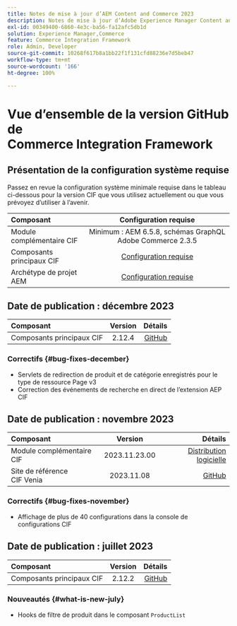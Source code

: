 ```yaml
---
title: Notes de mise à jour d’AEM Content and Commerce 2023
description: Notes de mise à jour d’Adobe Experience Manager Content and Commerce 2023.
exl-id: 00349400-6860-4e3c-ba56-fa12afc5db1d
solution: Experience Manager,Commerce
feature: Commerce Integration Framework
role: Admin, Developer
source-git-commit: 10268f617b8a1bb22f1f131cfd88236e7d5beb47
workflow-type: tm+mt
source-wordcount: '166'
ht-degree: 100%

---
```


# Vue d’ensemble de la version GitHub de Commerce Integration Framework

## Présentation de la configuration système requise

Passez en revue la configuration système minimale requise dans le tableau ci-dessous pour la version CIF que vous utilisez actuellement ou que vous prévoyez d’utiliser à l’avenir.

| Composant | Configuration requise |
|:-------|:-----------------------------------------------------------------------------------------------:|
| Module complémentaire CIF | Minimum : AEM 6.5.8, schémas GraphQL Adobe Commerce 2.3.5 |
| Composants principaux CIF | [Configuration requise](https://github.com/adobe/aem-core-cif-components/blob/master/VERSIONS.md) |
| Archétype de projet AEM | [Configuration requise](https://github.com/adobe/aem-project-archetype/blob/master/VERSIONS.md) |

## Date de publication : décembre 2023

| Composant | Version | Détails |
|:-------|:-------:|-----------------------------------------------------------------------------------------------------------:|
| Composants principaux CIF | 2.12.4 | [GitHub](https://github.com/adobe/aem-core-cif-components/releases/tag/core-cif-components-reactor-2.12.4) |

### Correctifs {#bug-fixes-december}

* Servlets de redirection de produit et de catégorie enregistrés pour le type de ressource Page v3
* Correction des événements de recherche en direct de l’extension AEP CIF

## Date de publication : novembre 2023

| Composant | Version | Détails |
|:-------|:-------------:|----------------------------------------------------------------------------------------------------------------------------------------------------------------------------------------------------------------------------------------------------:|
| Module complémentaire CIF | 2023.11.23.00 | [Distribution logicielle](https://experience.adobe.com/#/downloads/content/software-distribution/en/aem.html?package=%2Fcontent%2Fsoftware-distribution%2Fen%2Fdetails.html%2Fcontent%2Fdam%2Faem%2Fpublic%2Faem-commerce-addon-65-2023.11.23.00.zip) |
| Site de référence CIF Venia | 2023.11.08 | [GitHub](https://github.com/adobe/aem-cif-guides-venia/releases/tag/venia-2023.11.08) |

### Correctifs {#bug-fixes-november}

* Affichage de plus de 40 configurations dans la console de configurations CIF

## Date de publication : juillet 2023

| Composant | Version | Détails |
|:-------|:-------:|--------------------------------------------------------------------------------------------------------------:|
| Composants principaux CIF | 2.12.2 | [GitHub](https://github.com/adobe/aem-core-cif-components/releases/tag/core-cif-components-reactor-2.12.2) |

### Nouveautés {#what-is-new-july}

* Hooks de filtre de produit dans le composant `ProductList`
